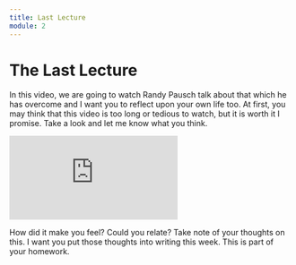 ```yaml
---
title: Last Lecture
module: 2
---
```


# The Last Lecture

In this video, we are going to watch Randy Pausch talk about that which he has overcome and I want you to reflect upon your own life too.  At first, you may think that this video is too long or tedious to watch, but it is worth it I promise.  Take a look and let me know what you think.

<div class="embed-responsive embed-responsive-16by9"><iframe class="embed-responsive-item" src="https://www.youtube.com/embed/ji5_MqicxSo" frameborder="0" allowfullscreen></iframe></div>

How did it make you feel?  Could you relate?  Take note of your thoughts on this.  I want you put those thoughts into writing this week.  This is part of your homework.

